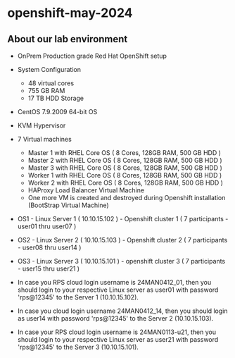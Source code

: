 # openshift-may-2024

## About our lab environment
- OnPrem Production grade Red Hat OpenShift setup
  
- System Configuration
  - 48 virtual cores
  - 755 GB RAM
  - 17 TB HDD Storage
- CentOS 7.9.2009 64-bit OS
- KVM Hypervisor
  
- 7 Virtual machines
  - Master 1 with RHEL Core OS ( 8 Cores, 128GB RAM, 500 GB HDD )
  - Master 2 with RHEL Core OS ( 8 Cores, 128GB RAM, 500 GB HDD )
  - Master 3 with RHEL Core OS ( 8 Cores, 128GB RAM, 500 GB HDD )
  - Worker 1 with RHEL Core OS ( 8 Cores, 128GB RAM, 500 GB HDD )
  - Worker 2 with RHEL Core OS ( 8 Cores, 128GB RAM, 500 GB HDD )
  - HAProxy Load Balancer Virtual Machine
  - One more VM is created and destroyed during Openshift installation (BootStrap Virtual Machine)
    
- OS1 - Linux Server 1 ( 10.10.15.102 ) - Openshift cluster 1 ( 7 participants - user01 thru user07 )
- OS2 - Linux Server 2 ( 10.10.15.103 ) - Openshift cluster 2 ( 7 participants - user08 thru user14 )
- OS3 - Linux Server 3 ( 10.10.15.101 ) - openshift cluster 3 ( 7 participants - user15 thru user21 )

- In case you RPS cloud login username is 24MAN0412_01, then you should login to your respective Linux server as user01 with password 'rps@12345' to the Server 1 (10.10.15.102).

- In case you cloud login username 24MAN0412_14, then you should login as user14 with password 'rps@12345' to the Server 2 (10.10.15.103).

- In case your RPS cloud login username is 24MAN0113-u21, then you should login to your respective Linux server as user21 with password 'rps@12345' to the Server 3 (10.10.15.101).
